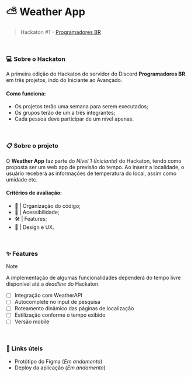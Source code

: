 # ⛅ Weather App 
> Hackaton #1 - [Programadores BR](https://discord.gg/E4MtaDBK)

&nbsp;

### 💻 Sobre o Hackaton
A primeira edição do Hackaton do servidor do Discord **Programadores BR** em três projetos, indo do Iniciante ao Avançado.

#### Como funciona:
- Os projetos terão uma semana para serem executados;
- Os grupos terão de um a três integrantes;
- Cada pessoa deve participar de um nível apenas.

&nbsp;
### 📋 Sobre o projeto
O **Weather App** faz parte do *Nível 1 (Iniciante)* do Hackaton, tendo como proposta ser um web app de previsão do tempo. Ao inserir a localidade, o usuário receberá as informações de temperatura do local, assim como umidade etc.

#### Critérios de avaliação:
- 🧹 | Organização do código;
- 📖 | Acessibilidade;
- 🛠️ | Features;
- 💅 | Design e UX.

&nbsp;
### ✨ Features

> [!NOTE]  
> A implementação de algumas funcionalidades dependerá do tempo livre disponível até a *deadline* do Hackaton.

- [ ] Integração com WeatherAPI
- [ ] Autocomplete no input de pesquisa
- [ ] Roteamento dinâmico das páginas de localização
- [ ] Estilização conforme o tempo exibido
- [ ] Versão mobile

&nbsp;
### 🔗 Links úteis

- Protótipo do Figma (*Em andamento*)
- Deploy da aplicação (*Em andamento*)

